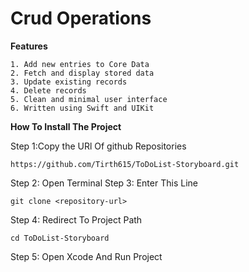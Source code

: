 # Crud Operations

**Features**

	1. Add new entries to Core Data
	2. Fetch and display stored data
	3. Update existing records
	4. Delete records
	5. Clean and minimal user interface
	6. Written using Swift and UIKit

**How To  Install The Project**

Step 1:Copy the URl Of github Repositories

    https://github.com/Tirth615/ToDoList-Storyboard.git
    
Step 2: Open Terminal 
Step 3: Enter This Line
    
    git clone <repository-url>

Step 4: Redirect To Project Path

    cd ToDoList-Storyboard 
Step 5: Open Xcode And Run Project
